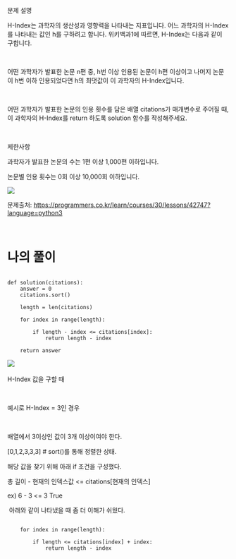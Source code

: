 

문제 설명

H-Index는 과학자의 생산성과 영향력을 나타내는 지표입니다. 어느 과학자의 H-Index를 나타내는 값인 h를 구하려고 합니다. 위키백과1에 따르면, H-Index는 다음과 같이 구합니다.

​

어떤 과학자가 발표한 논문 n편 중, h번 이상 인용된 논문이 h편 이상이고 나머지 논문이 h번 이하 인용되었다면 h의 최댓값이 이 과학자의 H-Index입니다.

​

어떤 과학자가 발표한 논문의 인용 횟수를 담은 배열 citations가 매개변수로 주어질 때, 이 과학자의 H-Index를 return 하도록 solution 함수를 작성해주세요.

​

제한사항

과학자가 발표한 논문의 수는 1편 이상 1,000편 이하입니다.

논문별 인용 횟수는 0회 이상 10,000회 이하입니다.

<img src="https://user-images.githubusercontent.com/78432057/109661144-021dd400-7bad-11eb-9a2d-b21158973517.png">


 
문제출처: https://programmers.co.kr/learn/courses/30/lessons/42747?language=python3

​

# 나의 풀이


<pre><code>
def solution(citations):
    answer = 0
    citations.sort()
    
    length = len(citations)

    for index in range(length):

        if length - index <= citations[index]:
            return length - index

    return answer
</code></pre>
​
<img src="https://user-images.githubusercontent.com/78432057/109661142-01853d80-7bad-11eb-95bc-e844ae284eed.png">


H-Index 값을 구할 때

​

예시로 H-Index = 3인 경우

​

배열에서 3이상인 값이 3개 이상이여야 한다.

[0,1,2,3,3,3]   #  sort()를 통해 정렬한 상태.

해당 값을 찾기 위해 아래 if 조건을 구성했다.

총 길이 - 현재의 인덱스값 <= citations[현재의 인덱스]

 ex) 6 - 3 <= 3   True

​
아래와 같이 나타냈을 때 좀 더 이해가 쉬웠다.
<pre><code>
    for index in range(length):

        if length <= citations[index] + index:
            return length - index
            
</pre></code>

​
